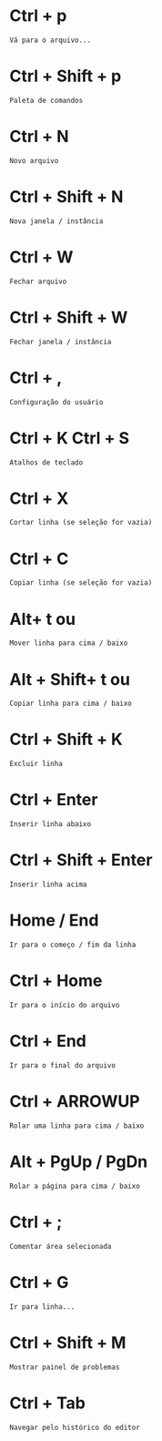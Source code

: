 # Ctrl + p
    Vá para o arquivo...
# Ctrl + Shift + p
    Paleta de comandos
# Ctrl + N
    Novo arquivo
# Ctrl + Shift + N
    Nova janela / instância
# Ctrl + W
    Fechar arquivo
# Ctrl + Shift + W
    Fechar janela / instância
# Ctrl + ,
    Configuração do usuário
# Ctrl + K Ctrl + S
    Atalhos de teclado
# Ctrl + X
    Cortar linha (se seleção for vazia)
# Ctrl + C
    Copiar linha (se seleção for vazia)
# Alt+ t ou
    Mover linha para cima / baixo
# Alt + Shift+ t ou
    Copiar linha para cima / baixo
# Ctrl + Shift + K
    Excluir linha
# Ctrl + Enter
    Inserir linha abaixo
# Ctrl + Shift + Enter
    Inserir linha acima
# Home / End
    Ir para o começo / fim da linha
# Ctrl + Home
    Ir para o início do arquivo
# Ctrl + End
    Ir para o final do arquivo
# Ctrl + ARROWUP 
    Rolar uma linha para cima / baixo
# Alt + PgUp / PgDn
    Rolar a página para cima / baixo
# Ctrl + ;
    Comentar área selecionada
# Ctrl + G
    Ir para linha...
# Ctrl + Shift + M
    Mostrar painel de problemas
# Ctrl + Tab
    Navegar pelo histórico do editor


